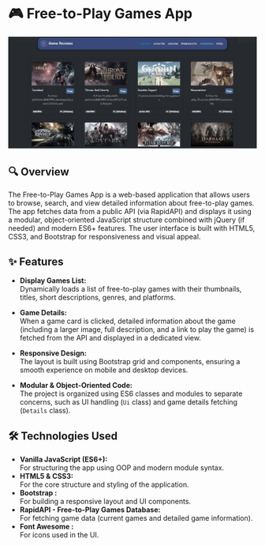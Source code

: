 # 🎮 Free-to-Play Games App
![Project Banner](Template.JPG)

## 🔍 Overview

The Free-to-Play Games App is a web-based application that allows users to browse, search, and view detailed information about free-to-play games. The app fetches data from a public API (via RapidAPI) and displays it using a modular, object-oriented JavaScript structure combined with jQuery (if needed) and modern ES6+ features. The user interface is built with HTML5, CSS3, and Bootstrap for responsiveness and visual appeal.

## ✨ Features

- **Display Games List:**  
  Dynamically loads a list of free-to-play games with their thumbnails, titles, short descriptions, genres, and platforms.
  
- **Game Details:**  
  When a game card is clicked, detailed information about the game (including a larger image, full description, and a link to play the game) is fetched from the API and displayed in a dedicated view.
  
- **Responsive Design:**  
  The layout is built using Bootstrap grid and components, ensuring a smooth experience on mobile and desktop devices.
  
- **Modular & Object-Oriented Code:**  
  The project is organized using ES6 classes and modules to separate concerns, such as UI handling (`Ui` class) and game details fetching (`Details` class).

## 🛠️ Technologies Used

- **Vanilla JavaScript (ES6+):**  
  For structuring the app using OOP and modern module syntax.
- **HTML5 & CSS3:**  
  For the core structure and styling of the application.
- **Bootstrap :**  
  For building a responsive layout and UI components.
- **RapidAPI - Free-to-Play Games Database:**  
  For fetching game data (current games and detailed game information).
- **Font Awesome :**  
  For icons used in the UI.


